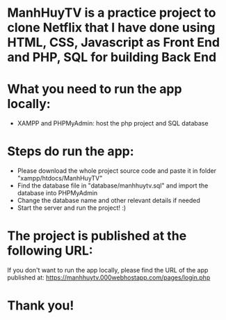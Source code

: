# ManhHuyTV is a practice project to clone Netflix that I have done using HTML, CSS, Javascript as Front End and PHP, SQL for building Back End

# What you need to run the app locally:
- XAMPP and PHPMyAdmin: host the php project and SQL database

# Steps do run the app:
- Please download the whole project source code and paste it in folder "xampp/htdocs/ManhHuyTV"
- Find the database file in "database/manhhuytv.sql" and import the database into PHPMyAdmin
- Change the database name and other relevant details if needed
- Start the server and run the project! :)

# The project is published at the following URL:
If you don't want to run the app locally, please find the URL of the app published at: https://manhhuytv.000webhostapp.com/pages/login.php

# Thank you!
